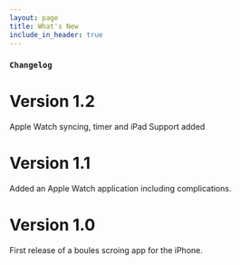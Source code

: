 ```yaml
---
layout: page
title: What's New
include_in_header: true
---
```



### `Changelog`

# **Version 1.2**
Apple Watch syncing, timer and iPad Support added

# **Version 1.1**
Added an Apple Watch application including complications.

# **Version 1.0**
First release of a boules scroing app for the iPhone. 

